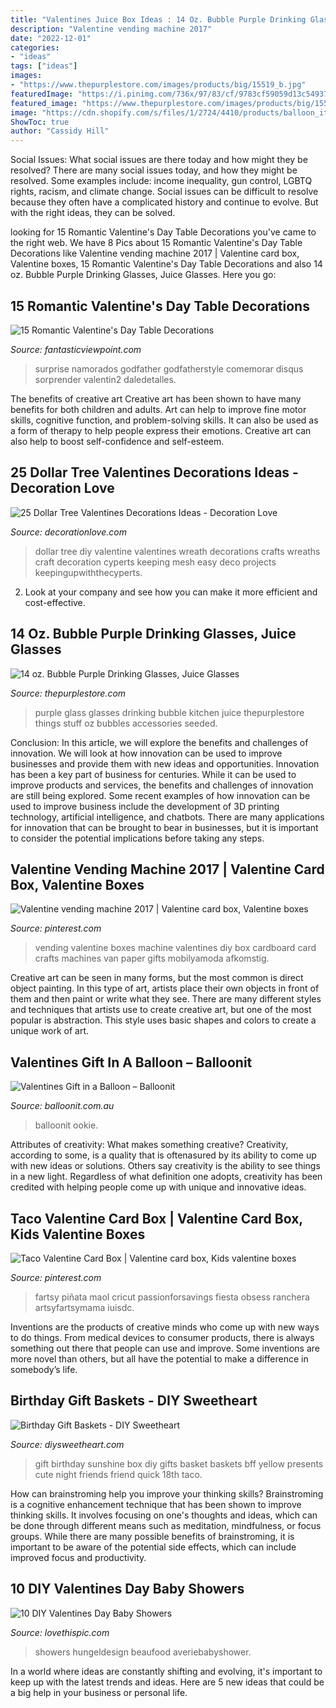 ```yaml
---
title: "Valentines Juice Box Ideas : 14 Oz. Bubble Purple Drinking Glasses, Juice Glasses"
description: "Valentine vending machine 2017"
date: "2022-12-01"
categories:
- "ideas"
tags: ["ideas"]
images:
- "https://www.thepurplestore.com/images/products/big/15519_b.jpg"
featuredImage: "https://i.pinimg.com/736x/97/83/cf/9783cf59059d13c54937b3ce696bcede--vending-machines.jpg"
featured_image: "https://www.thepurplestore.com/images/products/big/15519_b.jpg"
image: "https://cdn.shopify.com/s/files/1/2724/4410/products/balloon_it_balloon_gift_valentines_teddy_poodle_chocolate_champagne_love_cut_ideas_personalised_2048x.png?v=1579423018"
ShowToc: true
author: "Cassidy Hill"
---
```



Social Issues: What social issues are there today and how might they be resolved?
There are many social issues today, and how they might be resolved. Some examples include: income inequality, gun control, LGBTQ rights, racism, and climate change. Social issues can be difficult to resolve because they often have a complicated history and continue to evolve. But with the right ideas, they can be solved.

	

		
looking for 15 Romantic Valentine&#039;s Day Table Decorations you've came to the right web. We have 8 Pics about 15 Romantic Valentine&#039;s Day Table Decorations like Valentine vending machine 2017 | Valentine card box, Valentine boxes, 15 Romantic Valentine&#039;s Day Table Decorations and also 14 oz. Bubble Purple Drinking Glasses, Juice Glasses. Here you go:
		
    
## 15 Romantic Valentine&#039;s Day Table Decorations

<img loading=lazy src="http://www.fantasticviewpoint.com/wp-content/uploads/2014/01/best-ideas-for-valentines-day-dinner-at-home-1.jpg" onerror="this.onerror=null;this.src='https://tse4.mm.bing.net/th?id=OIP.Q61L70bvriqbo5mh8OELgAHaJ3&amp;pid=15.1';" alt="15 Romantic Valentine&#039;s Day Table Decorations">

_Source: fantasticviewpoint.com_

>surprise namorados godfather godfatherstyle comemorar disqus sorprender valentin2 daledetalles. 

	

The benefits of creative art
Creative art has been shown to have many benefits for both children and adults. Art can help to improve fine motor skills, cognitive function, and problem-solving skills. It can also be used as a form of therapy to help people express their emotions. Creative art can also help to boost self-confidence and self-esteem.

    
## 25 Dollar Tree Valentines Decorations Ideas - Decoration Love

<img loading=lazy src="http://www.decorationlove.com/wp-content/uploads/2016/11/Dollar-Tree-DIY-Valentines-Wreath.jpg" onerror="this.onerror=null;this.src='https://tse3.mm.bing.net/th?id=OIP.V0UxExURE4ydgfUv9ielNAHaLH&amp;pid=15.1';" alt="25 Dollar Tree Valentines Decorations Ideas - Decoration Love">

_Source: decorationlove.com_

>dollar tree diy valentine valentines wreath decorations crafts wreaths craft decoration cyperts keeping mesh easy deco projects keepingupwiththecyperts. 

	

2. Look at your company and see how you can make it more efficient and cost-effective.

    
## 14 Oz. Bubble Purple Drinking Glasses, Juice Glasses

<img loading=lazy src="https://www.thepurplestore.com/images/products/big/15519_b.jpg" onerror="this.onerror=null;this.src='https://tse4.mm.bing.net/th?id=OIP.1Fd5zvyxS1_u0QzBrusobgAAAA&amp;pid=15.1';" alt="14 oz. Bubble Purple Drinking Glasses, Juice Glasses">

_Source: thepurplestore.com_

>purple glass glasses drinking bubble kitchen juice thepurplestore things stuff oz bubbles accessories seeded. 

	

Conclusion: In this article, we will explore the benefits and challenges of innovation. We will look at how innovation can be used to improve businesses and provide them with new ideas and opportunities.
Innovation has been a key part of business for centuries. While it can be used to improve products and services, the benefits and challenges of innovation are still being explored. Some recent examples of how innovation can be used to improve business include the development of 3D printing technology, artificial intelligence, and chatbots. There are many applications for innovation that can be brought to bear in businesses, but it is important to consider the potential implications before taking any steps.

    
## Valentine Vending Machine 2017 | Valentine Card Box, Valentine Boxes

<img loading=lazy src="https://i.pinimg.com/736x/97/83/cf/9783cf59059d13c54937b3ce696bcede--vending-machines.jpg" onerror="this.onerror=null;this.src='https://tse4.mm.bing.net/th?id=OIP.W_eh_-i3gJYAHJt_ie6WnAHaJ3&amp;pid=15.1';" alt="Valentine vending machine 2017 | Valentine card box, Valentine boxes">

_Source: pinterest.com_

>vending valentine boxes machine valentines diy box cardboard card crafts machines van paper gifts mobilyamoda afkomstig. 

	

Creative art can be seen in many forms, but the most common is direct object painting. In this type of art, artists place their own objects in front of them and then paint or write what they see. There are many different styles and techniques that artists use to create creative art, but one of the most popular is abstraction. This style uses basic shapes and colors to create a unique work of art.

    
## Valentines Gift In A Balloon – Balloonit

<img loading=lazy src="https://cdn.shopify.com/s/files/1/2724/4410/products/balloon_it_balloon_gift_valentines_teddy_poodle_chocolate_champagne_love_cut_ideas_personalised_2048x.png?v=1579423018" onerror="this.onerror=null;this.src='https://tse1.mm.bing.net/th?id=OIP.vSLEYhZAzQz2C-e2hrvrUgHaJ4&amp;pid=15.1';" alt="Valentines Gift in a Balloon – Balloonit">

_Source: balloonit.com.au_

>balloonit ookie. 

	

Attributes of creativity: What makes something creative?
Creativity, according to some, is a quality that is oftenasured by its ability to come up with new ideas or solutions. Others say creativity is the ability to see things in a new light. Regardless of what definition one adopts, creativity has been credited with helping people come up with unique and innovative ideas.

    
## Taco Valentine Card Box | Valentine Card Box, Kids Valentine Boxes

<img loading=lazy src="https://i.pinimg.com/736x/44/3e/0f/443e0f44d07817effa89434fc643c4b3.jpg" onerror="this.onerror=null;this.src='https://tse2.mm.bing.net/th?id=OIP.PltO84JCIoMJphCXj2GbzgHaIK&amp;pid=15.1';" alt="Taco Valentine Card Box | Valentine card box, Kids valentine boxes">

_Source: pinterest.com_

>fartsy piñata maol cricut passionforsavings fiesta obsess ranchera artsyfartsymama iuisdc. 

	

Inventions are the products of creative minds who come up with new ways to do things. From medical devices to consumer products, there is always something out there that people can use and improve. Some inventions are more novel than others, but all have the potential to make a difference in somebody’s life.

    
## Birthday Gift Baskets - DIY Sweetheart

<img loading=lazy src="https://diysweetheart.com/wp-content/uploads/2019/10/Birthday-gift-sunshine-box.jpg" onerror="this.onerror=null;this.src='https://tse2.mm.bing.net/th?id=OIP.dZ2slKfbe75nAfIQ8SqQiwHaJ4&amp;pid=15.1';" alt="Birthday Gift Baskets - DIY Sweetheart">

_Source: diysweetheart.com_

>gift birthday sunshine box diy gifts basket baskets bff yellow presents cute night friends friend quick 18th taco. 

	

How can brainstroming help you improve your thinking skills?
Brainstroming is a cognitive enhancement technique that has been shown to improve thinking skills. It involves focusing on one's thoughts and ideas, which can be done through different means such as meditation, mindfulness, or focus groups. While there are many possible benefits of brainstroming, it is important to be aware of the potential side effects, which can include improved focus and productivity.

    
## 10 DIY Valentines Day Baby Showers

<img loading=lazy src="https://www.lovethispic.com/uploaded_images/blogs/10-Diy-Valentines-Day-Baby-Showers-236-6.jpg" onerror="this.onerror=null;this.src='https://tse4.mm.bing.net/th?id=OIP.WLDVHWa4D2UiEBfXiF8L5gHaJ4&amp;pid=15.1';" alt="10 DIY Valentines Day Baby Showers">

_Source: lovethispic.com_

>showers hungeldesign beaufood averiebabyshower. 

	

In a world where ideas are constantly shifting and evolving, it's important to keep up with the latest trends and ideas. Here are 5 new ideas that could be a big help in your business or personal life.


